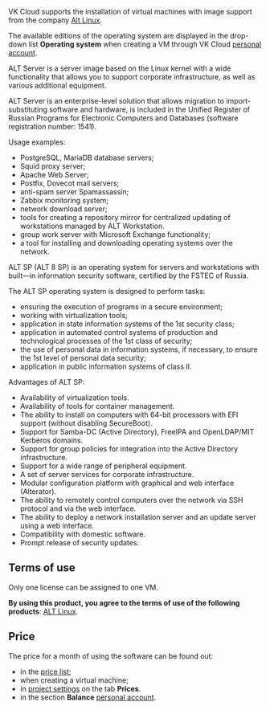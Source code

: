 VK Cloud supports the installation of virtual machines with image support from the company [Alt Linux](https://www.basealt.ru/alt-server).

The available editions of the operating system are displayed in the drop-down list **Operating system** when creating a VM through VK Cloud [personal account](https://mcs.mail.ru/app/services/infra/servers/add).

ALT Server is a server image based on the Linux kernel with a wide functionality that allows you to support corporate infrastructure, as well as various additional equipment.

ALT Server is an enterprise-level solution that allows migration to import-substituting software and hardware, is included in the Unified Register of Russian Programs for Electronic Computers and Databases (software registration number: 1541).

Usage examples:

- PostgreSQL, MariaDB database servers;
- Squid proxy server;
- Apache Web Server;
- Postfix, Dovecot mail servers;
- anti-spam server Spamassassin;
- Zabbix monitoring system;
- network download server;
- tools for creating a repository mirror for centralized updating of workstations managed by ALT Workstation.
- group work server with Microsoft Exchange functionality;
- a tool for installing and downloading operating systems over the network.

ALT SP (ALT 8 SP) is an operating system for servers and workstations with built—in information security software, certified by the FSTEC of Russia.

The ALT SP operating system is designed to perform tasks:

- ensuring the execution of programs in a secure environment;
- working with virtualization tools;
- application in state information systems of the 1st security class;
- application in automated control systems of production and technological processes of the 1st class of security;
- the use of personal data in information systems, if necessary, to ensure the 1st level of personal data security;
- application in public information systems of class II.

Advantages of ALT SP:

- Availability of virtualization tools.
- Availability of tools for container management.
- The ability to install on computers with 64-bit processors with EFI support (without disabling SecureBoot).
- Support for Samba-DC (Active Directory), FreeIPA and OpenLDAP/MIT Kerberos domains.
- Support for group policies for integration into the Active Directory infrastructure.
- Support for a wide range of peripheral equipment.
- A set of server services for corporate infrastructure.
- Modular configuration platform with graphical and web interface (Alterator).
- The ability to remotely control computers over the network via SSH protocol and via the web interface.
- The ability to deploy a network installation server and an update server using a web interface.
- Compatibility with domestic software.
- Prompt release of security updates.

## Terms of use

Only one license can be assigned to one VM.

**By using this product, you agree to the terms of use of the following products**: [ALT Linux](https://www.basealt.ru/alt-server/license).

## Price

The price for a month of using the software can be found out:

- in the [price list](https://mcs.mail.ru/pricelist);
- when creating a virtual machine;
- in [project settings](https://mcs.mail.ru/app/en/project/) on the tab **Prices**.
- in the section **Balance** [personal account](https://mcs.mail.ru/app/en/services/billing).
